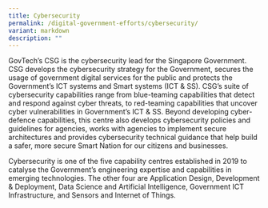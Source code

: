 ```yaml
---
title: Cybersecurity
permalink: /digital-government-efforts/cybersecurity/
variant: markdown
description: ""
---
```

GovTech’s CSG is the cybersecurity lead for the Singapore Government. CSG develops the cybersecurity strategy for the Government, secures the usage of government digital services for the public and protects the Government’s ICT systems and Smart systems (ICT & SS). CSG’s suite of cybersecurity capabilities range from blue-teaming capabilities that detect and respond against cyber threats, to red-teaming capabilities that uncover cyber vulnerabilities in Government’s ICT & SS. Beyond developing cyber-defence capabilities, this centre also develops cybersecurity policies and guidelines for agencies, works with agencies to implement secure architectures and provides cybersecurity technical guidance that help build a safer, more secure Smart Nation for our citizens and businesses.

Cybersecurity is one of the five capability centres established in 2019 to catalyse the Government’s engineering expertise and capabilities in emerging technologies. The other four are Application Design, Development & Deployment, Data Science and Artificial Intelligence, Government ICT Infrastructure, and Sensors and Internet of Things.